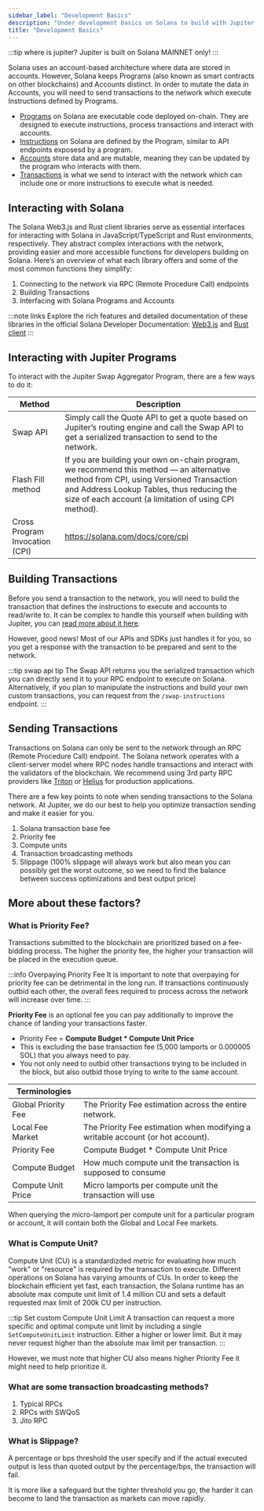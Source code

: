 ```yaml
---
sidebar_label: "Development Basics"
description: "Under development basics on Solana to build with Jupiter API."
title: "Development Basics"
---
```


<head>
    <title>Development Basics</title>
    <meta name="twitter:card" content="summary" />
</head>

:::tip where is jupiter?
Jupiter is built on Solana MAINNET only!
:::

Solana uses an account-based architecture where data are stored in accounts. However, Solana keeps Programs (also known as smart contracts on other blockchains) and Accounts distinct. In order to mutate the data in Accounts, you will need to send transactions to the network which execute Instructions defined by Programs.

- [Programs](https://solana.com/docs/core/programs) on Solana are executable code deployed on-chain. They are designed to execute instructions, process transactions and interact with accounts.
- [Instructions](https://solana.com/docs/core/transactions#instruction) on Solana are defined by the Program, similar to API endpoints exposesd by a program.
- [Accounts](https://solana.com/docs/core/accounts) store data and are mutable, meaning they can be updated by the program who interacts with them.
- [Transactions](https://solana.com/docs/core/transactions#transaction) is what we send to interact with the network which can include one or more instructions to execute what is needed.

## Interacting with Solana

The Solana Web3.js and Rust client libraries serve as essential interfaces for interacting with Solana in JavaScript/TypeScript and Rust environments, respectively. They abstract complex interactions with the network, providing easier and more accessible functions for developers building on Solana. Here’s an overview of what each library offers and some of the most common functions they simplify:

1. Connecting to the network via RPC (Remote Procedure Call) endpoints
2. Building Transactions
3. Interfacing with Solana Programs and Accounts

:::note links
Explore the rich features and detailed documentation of these libraries in the official Solana Developer Documentation: [Web3.js](https://solana.com/docs/clients/javascript) and [Rust client](https://solana.com/docs/clients/rust)
:::

## Interacting with Jupiter Programs

To interact with the Jupiter Swap Aggregator Program, there are a few ways to do it:

| Method | Description |
| --- | --- |
| Swap API | Simply call the Quote API to get a quote based on Jupiter’s routing engine and call the Swap API to get a serialized transaction to send to the network. |
| Flash Fill method | If you are building your own on-chain program, we recommend this method — an alternative method from CPI, using Versioned Transaction and Address Lookup Tables, thus reducing the size of each account (a limitation of using CPI method). |
| Cross Program Invocation (CPI) | https://solana.com/docs/core/cpi |

## Building Transactions

Before you send a transaction to the network, you will need to build the transaction that defines the instructions to execute and accounts to read/write to. It can be complex to handle this yourself when building with Jupiter, you can [read more about it here](https://solana.com/docs/core/transactions).

However, good news! Most of our APIs and SDKs just handles it for you, so you get a response with the transaction to be prepared and sent to the network.

:::tip swap api tip
The Swap API returns you the serialized transaction which you can directly send it to your RPC endpoint to execute on Solana. Alternatively, if you plan to manipulate the instructions and build your own custom transactions, you can request from the `/swap-instructions` endpoint.
:::

## Sending Transactions

Transactions on Solana can only be sent to the network through an RPC (Remote Procedure Call) endpoint. The Solana network operates with a client-server model where RPC nodes handle transactions and interact with the validators of the blockchain. We recommend using 3rd party RPC providers like [Triton](https://triton.one/) or [Helius](https://helius.dev/) for production applications.

There are a few key points to note when sending transactions to the Solana network. At Jupiter, we do our best to help you optimize transaction sending and make it easier for you.

1. Solana transaction base fee
2. Priority fee
3. Compute units
4. Transaction broadcasting methods
5. Slippage (100% slippage will always work but also mean you can possibly get the worst outcome, so we need to find the balance between success optimizations and best output price)

## More about these factors?

### What is Priority Fee?

Transactions submitted to the blockchain are prioritized based on a fee-bidding process. The higher the priority fee, the higher your transaction will be placed in the execution queue.

:::info Overpaying Priority Fee
It is important to note that overpaying for priority fee can be detrimental in the long run. If transactions continuously outbid each other, the overall fees required to process across the network will increase over time.
:::

**Priority Fee** is an optional fee you can pay additionally to improve the chance of landing your transactions faster.

- Priority Fee = **Compute Budget * Compute Unit Price**
- This is excluding the base transaction fee (5,000 lamports or 0.000005 SOL) that you always need to pay.
- You not only need to outbid other transactions trying to be included in the block, but also outbid those trying to write to the same account.

| Terminologies |  |
| --- | --- |
| Global Priority Fee | The Priority Fee estimation across the entire network. |
| Local Fee Market | The Priority Fee estimation when modifying a writable account (or hot account). |
| Priority Fee | Compute Budget * Compute Unit Price |
| Compute Budget | How much compute unit the transaction is supposed to consume |
| Compute Unit Price | Micro lamports per compute unit the transaction will use

When querying the micro-lamport per compute unit for a particular program or account, it will contain both the Global and Local Fee markets.

### What is Compute Unit?

Compute Unit (CU) is a standardizded metric for evaluating how much "work" or "resource" is required by the transaction to execute. Different operations on Solana has varying amounts of CUs. In order to keep the blockchain efficient yet fast, each transaction, the Solana runtime has an absolute max compute unit limit of 1.4 million CU and sets a default requested max limit of 200k CU per instruction.

:::tip Set custom Compute Unit Limit
A transaction can request a more specific and optimal compute unit limit by including a single `SetComputeUnitLimit` instruction. Either a higher or lower limit. But it may never request higher than the absolute max limit per transaction.
:::

However, we must note that higher CU also means higher Priority Fee it might need to help prioritize it.

### What are some transaction broadcasting methods?
1. Typical RPCs
2. RPCs with SWQoS
3. Jito RPC

### What is Slippage?

A percentage or bps threshold the user specify and if the actual executed output is less than quoted output by the percentage/bps, the transaction will fail.

It is more like a safeguard but the tighter threshold you go, the harder it can become to land the transaction as markets can move rapidly.